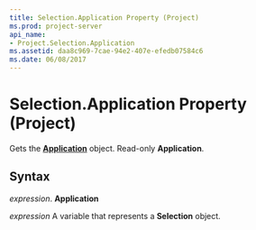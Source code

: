```yaml
---
title: Selection.Application Property (Project)
ms.prod: project-server
api_name:
- Project.Selection.Application
ms.assetid: daa8c969-7cae-94e2-407e-efedb07584c6
ms.date: 06/08/2017
---
```



# Selection.Application Property (Project)

Gets the **[Application](application-object-project.md)** object. Read-only **Application**.


## Syntax

 _expression_. **Application**

 _expression_ A variable that represents a **Selection** object.


